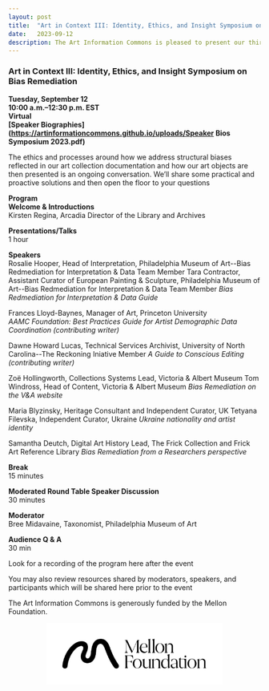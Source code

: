 ```yaml
---
layout: post 
title:  "Art in Context III: Identity, Ethics, and Insight Symposium on Bias Remediation"
date:   2023-09-12
description: The Art Information Commons is pleased to present our third and final symposium focused on bias remediation. 
---
```


### Art in Context III: Identity, Ethics, and Insight Symposium on Bias Remediation

**Tuesday, September 12**  
**10:00 a.m.–12:30 p.m. EST**  
**Virtual**  
**[Speaker Biographies](https://artinformationcommons.github.io/uploads/Speaker Bios Symposium 2023.pdf)**
	
The ethics and processes around how we address structural biases reflected in our art collection documentation and how our art objects are then presented is an ongoing conversation. We’ll share some practical and proactive solutions and then open the floor to your questions
	

**Program**  
**Welcome & Introductions**  
Kirsten Regina, Arcadia Director of the Library and Archives  	

**Presentations/Talks**  
1 hour
	
**Speakers**  
Rosalie Hooper, Head of Interpretation, Philadelphia Museum of Art--Bias Redmediation for Interpretation & Data Team Member
Tara Contractor, Assistant Curator of European Painting & Sculpture, Philadelphia Museum of Art--Bias Redmediation for Interpretation & Data Team Member
*Bias Redmediation for Interpretation & Data Guide*
	
Frances Lloyd-Baynes, Manager of Art, Princeton University  
*AAMC Foundation: Best Practices Guide for Artist Demographic Data Coordination (contributing writer)*
	
Dawne Howard Lucas, Technical Services Archivist, University of North Carolina--The Reckoning Iniative Member
*A Guide to Conscious Editing (contributing writer)*

Zoë Hollingworth, Collections Systems Lead, Victoria & Albert Museum
Tom Windross, Head of Content, Victoria & Albert Museum
*Bias Remediation on the V&A website*

Maria Blyzinsky, Heritage Consultant and Independent Curator, UK
Tetyana Filevska, Independent Curator, Ukraine
*Ukraine nationality and artist identity*

Samantha Deutch, Digital Art History Lead, The Frick Collection and Frick Art Reference Library
*Bias Remediation from a Researchers perspective*
	
**Break**  
15 minutes
	
**Moderated Round Table Speaker Discussion**  
30 minutes
	
**Moderator**  
Bree Midavaine, Taxonomist, Philadelphia Museum of Art
	
**Audience Q & A**  
30 min
	

Look for a recording of the program here after the event
	
You may also review resources shared by moderators, speakers, and participants which will be shared here prior to the event

The Art Information Commons is generously funded by the Mellon Foundation.<br>
<p style="text-align:center;"><img src="/assets/img/Mellon_Logomark_Lockup_Black.jpg"
     width="350" 
     height="auto" />
